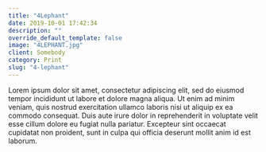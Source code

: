 ```yaml
---
title: "4Lephant"
date: 2019-10-01 17:42:34
description: ""
override_default_template: false
image: "4LEPHANT.jpg"
client: Somebody
category: Print
slug: "4-lephant"
---
```


Lorem ipsum dolor sit amet, consectetur adipiscing elit, sed do eiusmod tempor incididunt ut labore et dolore magna aliqua. Ut enim ad minim veniam, quis nostrud exercitation ullamco laboris nisi ut aliquip ex ea commodo consequat. Duis aute irure dolor in reprehenderit in voluptate velit esse cillum dolore eu fugiat nulla pariatur. Excepteur sint occaecat cupidatat non proident, sunt in culpa qui officia deserunt mollit anim id est laborum.